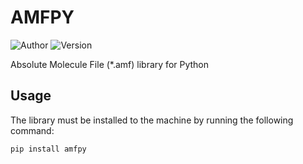 # AMFPY
![Author](https://img.shields.io/badge/Author-UDoruk3250-brightgreen)
![Version](https://img.shields.io/badge/Version-0.1.2-blue)


Absolute Molecule File (*.amf) library for Python

## Usage
The library must be installed to the machine by running the following command:

 ``` bash
 pip install amfpy
 ```



